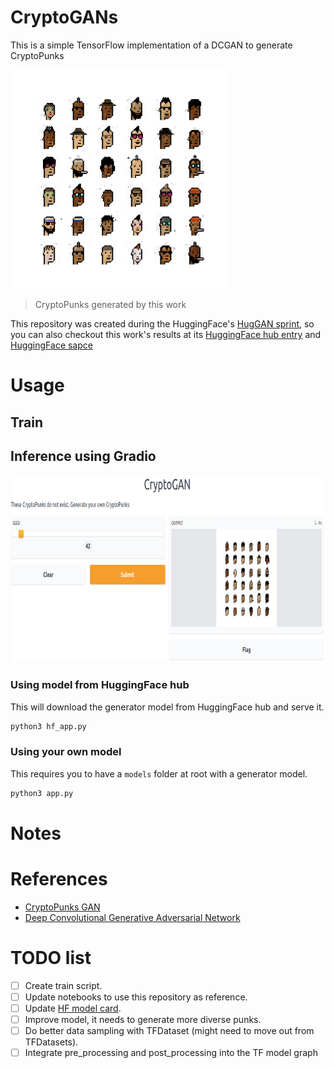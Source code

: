 # CryptoGANs
This is a simple TensorFlow implementation of a DCGAN to generate CryptoPunks

<img src="./assets/gen_samples.png" width="350" height="350">

> CryptoPunks generated by this work

This repository was created during the HuggingFace's [HugGAN sprint](https://github.com/huggingface/community-events/tree/main/huggan), so you can also checkout this work's results at its [HuggingFace hub entry](https://huggingface.co/huggan/crypto-gan) and [HuggingFace sapce](https://huggingface.co/spaces/huggan/crypto-gan)


# Usage

## Train

## Inference using Gradio
<img src="./assets/gradio_inference.png" width="900" height="300">

### Using model from HuggingFace hub
This will download the generator model from HuggingFace hub and serve it.
```bash
python3 hf_app.py
```

### Using your own model
This requires you to have a `models` folder at root with a generator model.
```bash
python3 app.py
```

# Notes

# References
- [CryptoPunks GAN](https://github.com/teddykoker/cryptopunks-gan)
- [Deep Convolutional Generative Adversarial Network](https://www.tensorflow.org/tutorials/generative/dcgan)

# TODO list
- [ ] Create train script.
- [ ] Update notebooks to use this repository as reference.
- [ ] Update [HF model card]((https://huggingface.co/huggan/crypto-gan)).
- [ ] Improve model, it needs to generate more diverse punks.
- [ ] Do better data sampling with TFDataset (might need to move out from TFDatasets).
- [ ] Integrate pre_processing and post_processing into the TF model graph